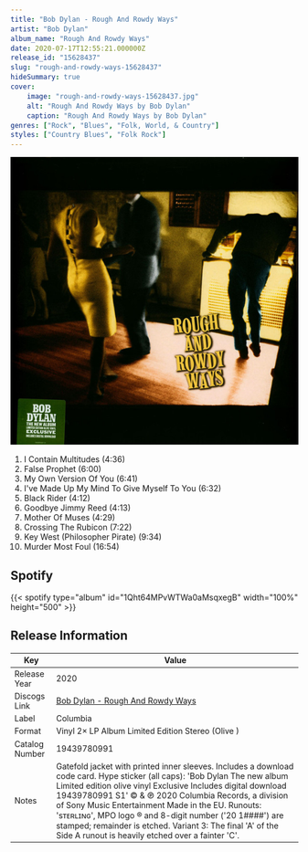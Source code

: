 ```yaml
---
title: "Bob Dylan - Rough And Rowdy Ways"
artist: "Bob Dylan"
album_name: "Rough And Rowdy Ways"
date: 2020-07-17T12:55:21.000000Z
release_id: "15628437"
slug: "rough-and-rowdy-ways-15628437"
hideSummary: true
cover:
    image: "rough-and-rowdy-ways-15628437.jpg"
    alt: "Rough And Rowdy Ways by Bob Dylan"
    caption: "Rough And Rowdy Ways by Bob Dylan"
genres: ["Rock", "Blues", "Folk, World, & Country"]
styles: ["Country Blues", "Folk Rock"]
---
```


![Rough And Rowdy Ways by Bob Dylan](rough-and-rowdy-ways-15628437.jpg)

<!-- section break -->

1. I Contain Multitudes (4:36)
2. False Prophet (6:00)
3. My Own Version Of You (6:41)
4. I've Made Up My Mind To Give Myself To You (6:32)
5. Black Rider (4:12)
6. Goodbye Jimmy Reed (4:13)
7. Mother Of Muses (4:29)
8. Crossing The Rubicon (7:22)
9. Key West (Philosopher Pirate) (9:34)
10. Murder Most Foul (16:54)

<!-- section break -->


## Spotify
{{< spotify type="album" id="1Qht64MPvWTWa0aMsqxegB" width="100%" height="500" >}}




## Release Information
|  Key           | Value                                                |
| ---------------| ---------------------------------------------------- |
| Release Year   | 2020                                   |
| Discogs Link   | [Bob Dylan - Rough And Rowdy Ways](https://www.discogs.com/release/15628437-Bob-Dylan-Rough-And-Rowdy-Ways) |
| Label          | Columbia |
| Format         | Vinyl 2× LP Album Limited Edition Stereo (Olive ) |
| Catalog Number | 19439780991 |
| Notes | Gatefold jacket with printed inner sleeves. Includes a download code card.  Hype sticker (all caps): 'Bob Dylan The new album Limited edition olive vinyl Exclusive Includes digital download 19439780991 S1'  © & ℗ 2020 Columbia Records, a division of Sony Music Entertainment Made in the EU.  Runouts:  'sᴛᴇʀʟɪɴɢ', MPO logo ® and 8-digit number ('20 1####') are stamped; remainder is etched. Variant 3: The final 'A' of the Side A runout is heavily etched over a fainter 'C'. |